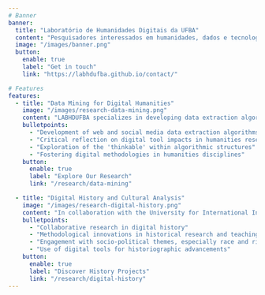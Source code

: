 ```yaml
---
# Banner
banner:
  title: "Laboratório de Humanidades Digitais da UFBA"
  content: "Pesquisadores interessados em humanidades, dados e tecnologias digitais"
  image: "/images/banner.png"
  button:
    enable: true
    label: "Get in touch"
    link: "https://labhdufba.github.io/contact/"

# Features
features:
  - title: "Data Mining for Digital Humanities"
    image: "/images/research-data-mining.png"
    content: "LABHDUFBA specializes in developing data extraction algorithms for web and digital social networks, focusing on the integration of computational skills in humanities research. This initiative aims to critically assess how digital tools shape imagination and investigations in humanities, exploring the boundaries of algorithmic logic."
    bulletpoints:
      - "Development of web and social media data extraction algorithms"
      - "Critical reflection on digital tool impacts in humanities research"
      - "Exploration of the 'thinkable' within algorithmic structures"
      - "Fostering digital methodologies in humanities disciplines"
    button:
      enable: true
      label: "Explore Our Research"
      link: "/research/data-mining"

  - title: "Digital History and Cultural Analysis"
    image: "/images/research-digital-history.png"
    content: "In collaboration with the University for International Integration of Afro-Brazilian Lusophony, LABHDUFBA explores digital history, focusing on digitized documentary collections and online repositories. The lab seeks to develop new historiographical approaches and engage in methodological reflections, particularly concerning race, racism, and rights in the Americas."
    bulletpoints:
      - "Collaborative research in digital history"
      - "Methodological innovations in historical research and teaching"
      - "Engagement with socio-political themes, especially race and rights"
      - "Use of digital tools for historiographic advancements"
    button:
      enable: true
      label: "Discover History Projects"
      link: "/research/digital-history"
---
```

